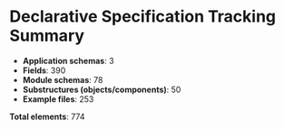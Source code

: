 # Declarative Specification Tracking Summary

- **Application schemas**: 3
- **Fields**: 390
- **Module schemas**: 78
- **Substructures (objects/components)**: 50
- **Example files**: 253

**Total elements**: 774
